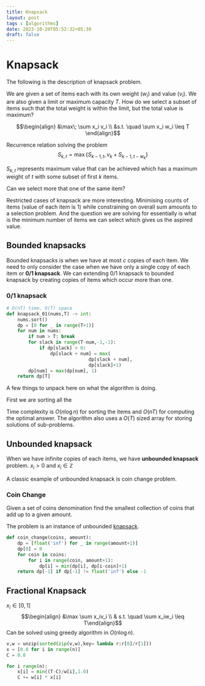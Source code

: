 ```yaml
---
title: Knapsack
layout: post
tags : [algorithms]
date: 2023-10-20T05:52:32+05:30
draft: false
---
```



# Knapsack


The following is the description of knapsack problem.

We are given a set of items each with its own weight ($w_i$) and value ($v_i$). We are also given a limit or maximum capacity $T$. 
How do we select a subset of items such that the total weight is within the limit, but the total value is maximum?

$$\begin{align} 
&\max\; \sum x_i v_i 
\\
&s.t. \quad \sum x_i w_i \leq T
\end{align}$$

Recurrence relation solving the problem
$$S_{k,t} = \max \{S_{k-1,t}, v_k + S_{k-1,t-w_k}\}$$

$S_{k,t}$ represents maximum value that can be achieved which has a maximum weight of $t$ with some subset of first $k$ items. 


Can we select more that one of the same item? 

Restricted cases of knapsack are more interesting. Minimising counts of items (value of each item is 1) while constraining on overall sum amounts to a selection problem. And the question we are solving for essentially is what is the minimum number of items we can select which gives us the aspired value. 



## Bounded knapsacks
Bounded knapsacks is when we have at most $c$ copies of  each item. We need to only consider the case  when we have only a single copy of each item or **0/1 knapsack**. We can extending 0/1 knapsack to bounded knapsack by creating copies of items which occur more than one. 

### 0/1 knapsack
```python
# O(nT) time, O(T) space
def knapsack_01(nums,T) -> int:
    nums.sort()                           
    dp = [0 for _ in range(T+1)]     
    for num in nums:                      
        if num > T: break
        for slack in range(T-num,-1,-1):
            if dp[slack] > 0:
                dp[slack + num] = max(
                              dp[slack + num], 
                              dp[slack]+1)
        dp[num] = max(dp[num], 1)
    return dp[T]
```

A few things to unpack here on what the algorithm is doing. 

First we are sorting all the 

Time complexity is $O(n\log n)$ for sorting the items and $O(nT)$
for computing the optimal answer. The algorithm also uses a $O(T)$ sized array for storing solutions of sub-problems.


## Unbounded knapsack

When we have infinite copies of each items, we have **unbounded knapsack** problem. $x_i > 0$ and $x_i\in \mathbb{Z}$

A classic example of unbounded knapsack is coin change problem. 

### Coin Change
Given a set of coins denomination find the smallest collection of coins that add up to a given amount.

The problem is an instance of unbounded [knapsack](app://obsidian.md/Knapsack).

```python
def coin_change(coins, amount):
    dp = [float('inf') for _ in range(amount+1)]
    dp[0] = 0
    for coin in coins:
        for i in range(coin, amount+1):
            dp[i] = min(dp[i], dp[i-coin]+1)
    return dp[-1] if dp[-1] != float('inf') else -1
```


## Fractional Knapsack
$x_i \in [0,1]$ $$\begin{align}
&\max \sum x_iv_i
\\
& s.t. \quad \sum x_iw_i \leq T\end{align}$$
Can be solved using greedy algorithm in $O(n \log n)$. 

```python # Sort all the items by their value per unit weight.
v,w = unzip(sorted(zip(v,w),key= lambda r:r[0]/r[1]))
x = [0.0 for i in range(n)]
C = 0.0

for i range(n):
	x[i] = min((T-C)/w[i],1.0)
	C += w[i] * x[i]
```
